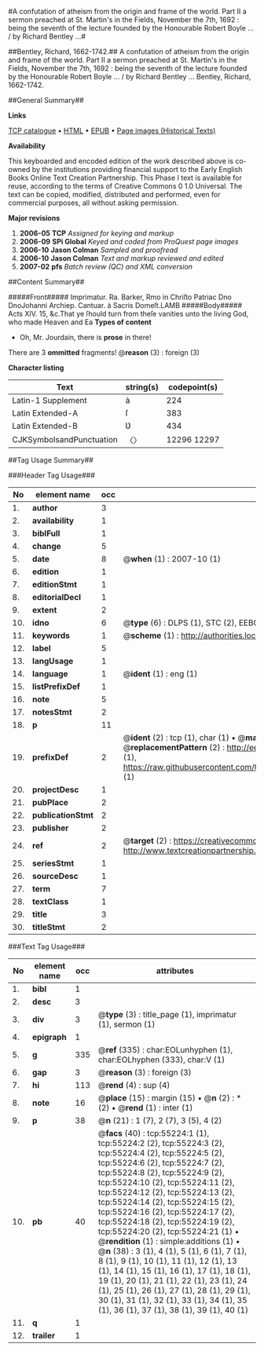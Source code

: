 #A confutation of atheism from the origin and frame of the world. Part II a sermon preached at St. Martin's in the Fields, November the 7th, 1692 : being the seventh of the lecture founded by the Honourable Robert Boyle ... / by Richard Bentley ...#

##Bentley, Richard, 1662-1742.##
A confutation of atheism from the origin and frame of the world. Part II a sermon preached at St. Martin's in the Fields, November the 7th, 1692 : being the seventh of the lecture founded by the Honourable Robert Boyle ... / by Richard Bentley ...
Bentley, Richard, 1662-1742.

##General Summary##

**Links**

[TCP catalogue](http://www.ota.ox.ac.uk/tcp/)  • 
[HTML](http://tei.it.ox.ac.uk/tcp/Texts-HTML/free/A69/A69557.html)  • 
[EPUB](http://tei.it.ox.ac.uk/tcp/Texts-EPUB/free/A69/A69557.epub) • 
[Page images (Historical Texts)](https://data.historicaltexts.jisc.ac.uk/view?pubId=eebo-12158577e&pageId=eebo-12158577e-55224-1)

**Availability**

This keyboarded and encoded edition of the
	       work described above is co-owned by the institutions
	       providing financial support to the Early English Books
	       Online Text Creation Partnership. This Phase I text is
	       available for reuse, according to the terms of Creative
	       Commons 0 1.0 Universal. The text can be copied,
	       modified, distributed and performed, even for
	       commercial purposes, all without asking permission.

**Major revisions**

1. __2006-05__ __TCP__ *Assigned for keying and markup*
1. __2006-09__ __SPi Global__ *Keyed and coded from ProQuest page images*
1. __2006-10__ __Jason Colman__ *Sampled and proofread*
1. __2006-10__ __Jason Colman__ *Text and markup reviewed and edited*
1. __2007-02__ __pfs__ *Batch review (QC) and XML conversion*

##Content Summary##

#####Front#####
Imprimatur. Ra. Barker, Rmo in Chriſto Patriac Dno DnoJohanni Archiep. Cantuar. à Sacris Domeſt.LAMB
#####Body#####
Acts XIV. 15, &c.That ye ſhould turn from theſe vanities unto the living God, who made Heaven and Ea
**Types of content**

  * Oh, Mr. Jourdain, there is **prose** in there!

There are 3 **ommitted** fragments! 
 @__reason__ (3) : foreign (3)

**Character listing**


|Text|string(s)|codepoint(s)|
|---|---|---|
|Latin-1 Supplement|à|224|
|Latin Extended-A|ſ|383|
|Latin Extended-B|Ʋ|434|
|CJKSymbolsandPunctuation|〈〉|12296 12297|

##Tag Usage Summary##

###Header Tag Usage###

|No|element name|occ|attributes|
|---|---|---|---|
|1.|__author__|3||
|2.|__availability__|1||
|3.|__biblFull__|1||
|4.|__change__|5||
|5.|__date__|8| @__when__ (1) : 2007-10 (1)|
|6.|__edition__|1||
|7.|__editionStmt__|1||
|8.|__editorialDecl__|1||
|9.|__extent__|2||
|10.|__idno__|6| @__type__ (6) : DLPS (1), STC (2), EEBO-CITATION (1), OCLC (1), VID (1)|
|11.|__keywords__|1| @__scheme__ (1) : http://authorities.loc.gov/ (1)|
|12.|__label__|5||
|13.|__langUsage__|1||
|14.|__language__|1| @__ident__ (1) : eng (1)|
|15.|__listPrefixDef__|1||
|16.|__note__|5||
|17.|__notesStmt__|2||
|18.|__p__|11||
|19.|__prefixDef__|2| @__ident__ (2) : tcp (1), char (1)  •  @__matchPattern__ (2) : ([0-9\-]+):([0-9IVX]+) (1), (.+) (1)  •  @__replacementPattern__ (2) : http://eebo.chadwyck.com/downloadtiff?vid=$1&page=$2 (1), https://raw.githubusercontent.com/textcreationpartnership/Texts/master/tcpchars.xml#$1 (1)|
|20.|__projectDesc__|1||
|21.|__pubPlace__|2||
|22.|__publicationStmt__|2||
|23.|__publisher__|2||
|24.|__ref__|2| @__target__ (2) : https://creativecommons.org/publicdomain/zero/1.0/ (1), http://www.textcreationpartnership.org/docs/. (1)|
|25.|__seriesStmt__|1||
|26.|__sourceDesc__|1||
|27.|__term__|7||
|28.|__textClass__|1||
|29.|__title__|3||
|30.|__titleStmt__|2||


###Text Tag Usage###

|No|element name|occ|attributes|
|---|---|---|---|
|1.|__bibl__|1||
|2.|__desc__|3||
|3.|__div__|3| @__type__ (3) : title_page (1), imprimatur (1), sermon (1)|
|4.|__epigraph__|1||
|5.|__g__|335| @__ref__ (335) : char:EOLunhyphen (1), char:EOLhyphen (333), char:V (1)|
|6.|__gap__|3| @__reason__ (3) : foreign (3)|
|7.|__hi__|113| @__rend__ (4) : sup (4)|
|8.|__note__|16| @__place__ (15) : margin (15)  •  @__n__ (2) : * (2)  •  @__rend__ (1) : inter (1)|
|9.|__p__|38| @__n__ (21) : 1 (7), 2 (7), 3 (5), 4 (2)|
|10.|__pb__|40| @__facs__ (40) : tcp:55224:1 (1), tcp:55224:2 (2), tcp:55224:3 (2), tcp:55224:4 (2), tcp:55224:5 (2), tcp:55224:6 (2), tcp:55224:7 (2), tcp:55224:8 (2), tcp:55224:9 (2), tcp:55224:10 (2), tcp:55224:11 (2), tcp:55224:12 (2), tcp:55224:13 (2), tcp:55224:14 (2), tcp:55224:15 (2), tcp:55224:16 (2), tcp:55224:17 (2), tcp:55224:18 (2), tcp:55224:19 (2), tcp:55224:20 (2), tcp:55224:21 (1)  •  @__rendition__ (1) : simple:additions (1)  •  @__n__ (38) : 3 (1), 4 (1), 5 (1), 6 (1), 7 (1), 8 (1), 9 (1), 10 (1), 11 (1), 12 (1), 13 (1), 14 (1), 15 (1), 16 (1), 17 (1), 18 (1), 19 (1), 20 (1), 21 (1), 22 (1), 23 (1), 24 (1), 25 (1), 26 (1), 27 (1), 28 (1), 29 (1), 30 (1), 31 (1), 32 (1), 33 (1), 34 (1), 35 (1), 36 (1), 37 (1), 38 (1), 39 (1), 40 (1)|
|11.|__q__|1||
|12.|__trailer__|1||
